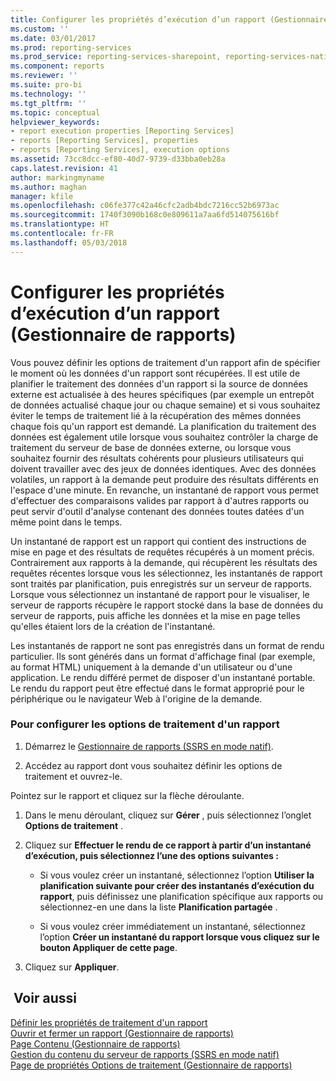 ```yaml
---
title: Configurer les propriétés d’exécution d’un rapport (Gestionnaire de rapports) | Microsoft Docs
ms.custom: ''
ms.date: 03/01/2017
ms.prod: reporting-services
ms.prod_service: reporting-services-sharepoint, reporting-services-native
ms.component: reports
ms.reviewer: ''
ms.suite: pro-bi
ms.technology: ''
ms.tgt_pltfrm: ''
ms.topic: conceptual
helpviewer_keywords:
- report execution properties [Reporting Services]
- reports [Reporting Services], properties
- reports [Reporting Services], execution options
ms.assetid: 73cc8dcc-ef80-40d7-9739-d33bba0eb28a
caps.latest.revision: 41
author: markingmyname
ms.author: maghan
manager: kfile
ms.openlocfilehash: c06fe377c42a46cfc2adb4bdc7216cc52b6973ac
ms.sourcegitcommit: 1740f3090b168c0e809611a7aa6fd514075616bf
ms.translationtype: HT
ms.contentlocale: fr-FR
ms.lasthandoff: 05/03/2018
---
```

# <a name="configure-execution-properties-for-a-report--report-manager"></a>Configurer les propriétés d’exécution d’un rapport (Gestionnaire de rapports)
  Vous pouvez définir les options de traitement d'un rapport afin de spécifier le moment où les données d'un rapport sont récupérées. Il est utile de planifier le traitement des données d'un rapport si la source de données externe est actualisée à des heures spécifiques (par exemple un entrepôt de données actualisé chaque jour ou chaque semaine) et si vous souhaitez éviter le temps de traitement lié à la récupération des mêmes données chaque fois qu'un rapport est demandé. La planification du traitement des données est également utile lorsque vous souhaitez contrôler la charge de traitement du serveur de base de données externe, ou lorsque vous souhaitez fournir des résultats cohérents pour plusieurs utilisateurs qui doivent travailler avec des jeux de données identiques. Avec des données volatiles, un rapport à la demande peut produire des résultats différents en l'espace d'une minute. En revanche, un instantané de rapport vous permet d'effectuer des comparaisons valides par rapport à d'autres rapports ou peut servir d'outil d'analyse contenant des données toutes datées d'un même point dans le temps.  
  
 Un instantané de rapport est un rapport qui contient des instructions de mise en page et des résultats de requêtes récupérés à un moment précis. Contrairement aux rapports à la demande, qui récupèrent les résultats des requêtes récentes lorsque vous les sélectionnez, les instantanés de rapport sont traités par planification, puis enregistrés sur un serveur de rapports. Lorsque vous sélectionnez un instantané de rapport pour le visualiser, le serveur de rapports récupère le rapport stocké dans la base de données du serveur de rapports, puis affiche les données et la mise en page telles qu'elles étaient lors de la création de l'instantané.  
  
 Les instantanés de rapport ne sont pas enregistrés dans un format de rendu particulier. Ils sont générés dans un format d'affichage final (par exemple, au format HTML) uniquement à la demande d'un utilisateur ou d'une application. Le rendu différé permet de disposer d'un instantané portable. Le rendu du rapport peut être effectué dans le format approprié pour le périphérique ou le navigateur Web à l'origine de la demande.  
  
### <a name="to-configure-report-processing-options"></a>Pour configurer les options de traitement d'un rapport  
  
1.  Démarrez le [Gestionnaire de rapports &#40;SSRS en mode natif&#41;](http://msdn.microsoft.com/library/80949f9d-58f5-48e3-9342-9e9bf4e57896).  
  
2.  Accédez au rapport dont vous souhaitez définir les options de traitement et ouvrez-le.  
  
 Pointez sur le rapport et cliquez sur la flèche déroulante.  
  
1.  Dans le menu déroulant, cliquez sur **Gérer** , puis sélectionnez l’onglet **Options de traitement** .  
  
2.  Cliquez sur **Effectuer le rendu de ce rapport à partir d’un instantané d’exécution, puis sélectionnez l’une des options suivantes :**  
  
    -   Si vous voulez créer un instantané, sélectionnez l’option **Utiliser la planification suivante pour créer des instantanés d’exécution du rapport**, puis définissez une planification spécifique aux rapports ou sélectionnez-en une dans la liste **Planification partagée** .  
  
    -   Si vous voulez créer immédiatement un instantané, sélectionnez l’option **Créer un instantané du rapport lorsque vous cliquez sur le bouton Appliquer de cette page**.  
  
3.  Cliquez sur **Appliquer**.  
  
## <a name="see-also"></a> Voir aussi  
 [Définir les propriétés de traitement d'un rapport](../../reporting-services/report-server/set-report-processing-properties.md)   
 [Ouvrir et fermer un rapport &#40;Gestionnaire de rapports&#41;](../../reporting-services/reports/open-and-close-a-report-report-manager.md)   
 [Page Contenu &#40;Gestionnaire de rapports&#41;](http://msdn.microsoft.com/library/6b16869b-158a-4934-9c85-bee934b35378)   
 [Gestion du contenu du serveur de rapports &#40;SSRS en mode natif&#41;](../../reporting-services/report-server/report-server-content-management-ssrs-native-mode.md)   
 [Page de propriétés Options de traitement &#40;Gestionnaire de rapports&#41;](http://msdn.microsoft.com/library/28f07c70-7132-4d15-9505-4fdf31dc9cc0)  
  
  
